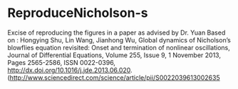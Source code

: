 # ReproduceNicholson-s
Excise of reproducing the figures in a paper as advised by Dr. Yuan 
Based on :
Hongying Shu, Lin Wang, Jianhong Wu, Global dynamics of Nicholsonʼs blowflies equation revisited: Onset and termination of nonlinear oscillations, Journal of Differential Equations, Volume 255, Issue 9, 1 November 2013, Pages 2565-2586, ISSN 0022-0396, http://dx.doi.org/10.1016/j.jde.2013.06.020.
(http://www.sciencedirect.com/science/article/pii/S0022039613002635
